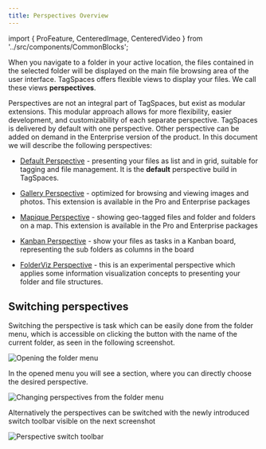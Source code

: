```yaml
---
title: Perspectives Overview
---
```


import { ProFeature, CenteredImage, CenteredVideo } from '../src/components/CommonBlocks';

When you navigate to a folder in your active location, the files contained in the selected folder will be displayed on the main file browsing area of the user interface. TagSpaces offers flexible views to display your files. We call these views **perspectives**.

Perspectives are not an integral part of TagSpaces, but exist as modular extensions. This modular approach allows for more flexibility, easier development, and customizability of each separate perspective. TagSpaces is delivered by default with one perspective. Other perspective can be added on demand in the Enterprise version of the product. In this document we will describe the following perspectives:

- [Default Perspective](/perspectives/grid) - presenting your files as list and in grid, suitable for tagging and file management. It is the **default** perspective build in TagSpaces.

- [Gallery Perspective](/perspectives/gallery) <ProFeature /> - optimized for browsing and viewing images and photos. This extension is available in the Pro and Enterprise packages

- [Mapique Perspective](/perspectives/mapique) <ProFeature /> - showing geo-tagged files and folder and folders on a map. This extension is available in the Pro and Enterprise packages

- [Kanban Perspective](/perspectives/kanban) <ProFeature /> - show your files as tasks in a Kanban board, representing the sub folders as columns in the board

- [FolderViz Perspective](/perspectives/folderviz) - this is an experimental perspective which applies some information visualization concepts to presenting your folder and file structures.

## Switching perspectives

Switching the perspective is task which can be easily done from the folder menu, which is accessible on clicking the button with the name of the current folder, as seen in the following screenshot.

![Opening the folder menu](/media/tagspaces-open-foldermenu.png)

In the opened menu you will see a section, where you can directly choose the desired perspective.

![Changing perspectives from the folder menu](/media/tagspaces-perspective-switch.png)

Alternatively the perspectives can be switched with the newly introduced switch toolbar visible on the next screenshot

![Perspective switch toolbar](/media/perspective-switch.jpg)
